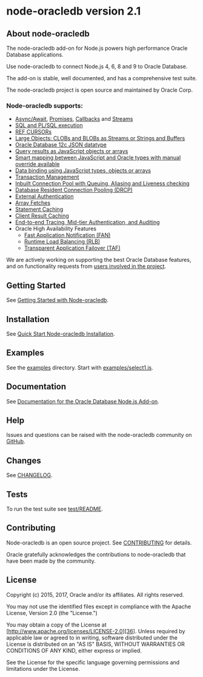 # node-oracledb version 2.1

## <a name="about"></a> About node-oracledb

The node-oracledb add-on for Node.js powers high performance Oracle
Database applications.

Use node-oracledb to connect Node.js 4, 6, 8 and 9 to Oracle Database.

The add-on is stable, well documented, and has a comprehensive test suite.

The node-oracledb project is open source and maintained by Oracle Corp.

### Node-oracledb supports:

- [Async/Await][2], [Promises][3], [Callbacks][4] and [Streams][5]
- [SQL and PL/SQL execution][6]
- [REF CURSORs][7]
- [Large Objects: CLOBs and BLOBs as Streams or Strings and Buffers][8]
- [Oracle Database 12c JSON datatype][9]
- [Query results as JavaScript objects or arrays][10]
- [Smart mapping between JavaScript and Oracle types with manual override available][11]
- [Data binding using JavaScript types, objects or arrays][12]
- [Transaction Management][13]
- [Inbuilt Connection Pool with Queuing, Aliasing and Liveness checking][14]
- [Database Resident Connection Pooling (DRCP)][15]
- [External Authentication][16]
- [Array Fetches][17]
- [Statement Caching][18]
- [Client Result Caching][19]
- [End-to-end Tracing, Mid-tier Authentication, and Auditing][20]
- Oracle High Availability Features
  - [Fast Application Notification (FAN)][21]
  - [Runtime Load Balancing (RLB)][22]
  - [Transparent Application Failover (TAF)][23]

We are actively working on supporting the best Oracle Database
features, and on functionality requests from [users involved in the
project][24].

## <a name="start"></a> Getting Started

See [Getting Started with Node-oracledb][1].

## <a name="installation"></a> Installation

See [Quick Start Node-oracledb Installation][37].

## <a name="examples"></a> Examples

See the [examples][30] directory.  Start with
[examples/select1.js][31].

## <a name="doc"></a> Documentation

See [Documentation for the Oracle Database Node.js Add-on][32].

## <a name="help"></a> Help

Issues and questions can be raised with the node-oracledb community on
[GitHub][24].

## <a name="changes"></a> Changes

See [CHANGELOG][33].

## <a name="testing"></a> Tests

To run the test suite see [test/README][34].

## <a name="contrib"></a> Contributing

Node-oracledb is an open source project. See [CONTRIBUTING][35] for
details.

Oracle gratefully acknowledges the contributions to node-oracledb that
have been made by the community.

## <a name="license"></a> License

Copyright (c) 2015, 2017, Oracle and/or its affiliates. All rights reserved.

You may not use the identified files except in compliance with the Apache
License, Version 2.0 (the "License.")

You may obtain a copy of the License at
[http://www.apache.org/licenses/LICENSE-2.0][36].  Unless required by
applicable law or agreed to in writing, software distributed under the
License is distributed on an "AS IS" BASIS, WITHOUT WARRANTIES OR
CONDITIONS OF ANY KIND, either express or implied.

See the License for the specific language governing permissions and
limitations under the License.



[1]: https://github.com/oracle/node-oracledb/blob/master/doc/api.md#getstarted
[2]: https://github.com/oracle/node-oracledb/blob/master/doc/api.md#asyncawaitoverview
[3]: https://github.com/oracle/node-oracledb/blob/master/doc/api.md#promiseoverview
[4]: https://github.com/oracle/node-oracledb/blob/master/doc/api.md#intro
[5]: https://github.com/oracle/node-oracledb/blob/master/doc/api.md#querystream
[6]: https://github.com/oracle/node-oracledb/blob/master/doc/api.md#sqlexecution
[7]: https://github.com/oracle/node-oracledb/blob/master/doc/api.md#refcursors
[8]: https://github.com/oracle/node-oracledb/blob/master/doc/api.md#lobhandling
[9]: https://github.com/oracle/node-oracledb/blob/master/doc/api.md#jsondatatype
[10]: https://github.com/oracle/node-oracledb/blob/master/doc/api.md#queryoutputformats
[11]: https://github.com/oracle/node-oracledb/blob/master/doc/api.md#typemap
[12]: https://github.com/oracle/node-oracledb/blob/master/doc/api.md#bind
[13]: https://github.com/oracle/node-oracledb/blob/master/doc/api.md#transactionmgt
[14]: https://github.com/oracle/node-oracledb/blob/master/doc/api.md#connpooling
[15]: https://github.com/oracle/node-oracledb/blob/master/doc/api.md#drcp
[16]: https://github.com/oracle/node-oracledb/blob/master/doc/api.md#extauth
[17]: https://github.com/oracle/node-oracledb/blob/master/doc/api.md#propdbfetcharraysize
[18]: https://github.com/oracle/node-oracledb/blob/master/doc/api.md#stmtcache
[19]: https://docs.oracle.com/database/122/ADFNS/performance-and-scalability.htm#ADFNS464
[20]: https://github.com/oracle/node-oracledb/blob/master/doc/api.md#endtoend
[21]: https://docs.oracle.com/database/122/ADFNS/high-availability.htm#ADFNS538
[22]: https://docs.oracle.com/database/122/ADFNS/connection_strategies.htm#ADFNS515
[23]: https://docs.oracle.com/database/122/ADFNS/high-availability.htm#ADFNS-GUID-96599425-9BDA-483C-9BA2-4A4D13013A37
[24]: https://github.com/oracle/node-oracledb/issues
[25]: https://www.npmjs.com/package/oracledb
[26]: http://www.oracle.com/technetwork/database/features/instant-client/index-100365.html
[27]: https://github.com/oracle/node-oracledb/blob/master/INSTALL.md#winredists
[28]: http://www.oracle.com/technetwork/database/database-technologies/express-edition/overview/index.html
[29]: https://github.com/oracle/node-oracledb/blob/master/INSTALL.md
[30]: https://github.com/oracle/node-oracledb/blob/master/examples
[31]: https://github.com/oracle/node-oracledb/blob/master/examples/select1.js#L35
[32]: https://github.com/oracle/node-oracledb/blob/master/doc/api.md
[33]: https://github.com/oracle/node-oracledb/blob/master/CHANGELOG.md
[34]: https://github.com/oracle/node-oracledb/blob/master/test/README.md
[35]: https://github.com/oracle/node-oracledb/blob/master/CONTRIBUTING.md
[36]: http://www.apache.org/licenses/LICENSE-2.0
[37]: https://github.com/oracle/node-oracledb/blob/master/INSTALL.md#quickstart
